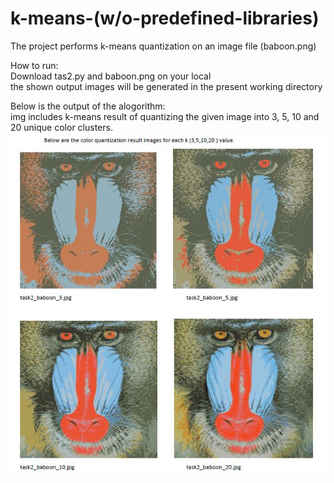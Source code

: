 # k-means-(w/o-predefined-libraries)

The project performs k-means quantization on an image file (baboon.png) <br/>

How to run:<br/>
Download tas2.py and baboon.png on your local<br/>
the shown output images will be generated in the present working directory

Below is the output of the alogorithm: <br/>
img includes k-means result of quantizing the given image into 3, 5, 10 and 20 unique color clusters.<br/>
![alt tag](https://github.com/shashankn75/k-means-w-o-predefined-libraries-/blob/main/output.JPG)


